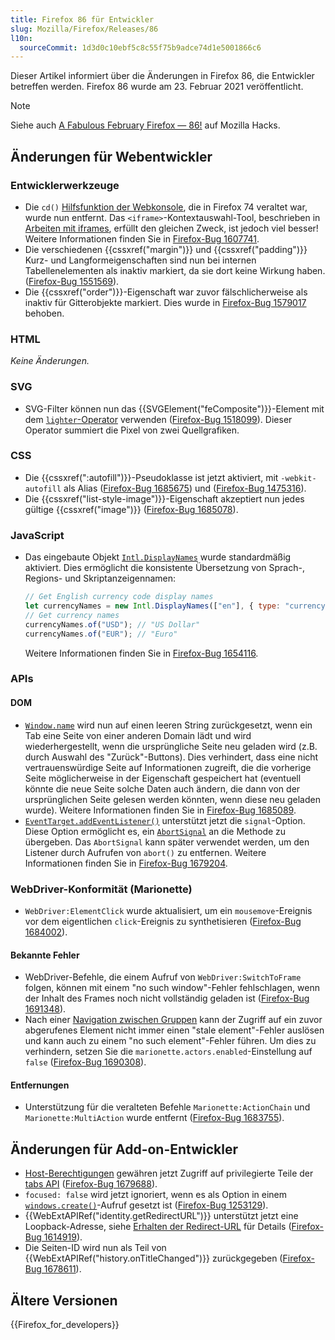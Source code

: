 ```yaml
---
title: Firefox 86 für Entwickler
slug: Mozilla/Firefox/Releases/86
l10n:
  sourceCommit: 1d3d0c10ebf5c8c55f75b9adce74d1e5001866c6
---
```


Dieser Artikel informiert über die Änderungen in Firefox 86, die Entwickler betreffen werden. Firefox 86 wurde am 23. Februar 2021 veröffentlicht.

> [!NOTE]
> Siehe auch [A Fabulous February Firefox — 86!](https://hacks.mozilla.org/2021/02/a-fabulous-february-firefox-86/) auf Mozilla Hacks.

## Änderungen für Webentwickler

### Entwicklerwerkzeuge

- Die `cd()` [Hilfsfunktion der Webkonsole](https://firefox-source-docs.mozilla.org/devtools-user/web_console/helpers/index.html), die in Firefox 74 veraltet war, wurde nun entfernt. Das `<iframe>`-Kontextauswahl-Tool, beschrieben in [Arbeiten mit iframes](https://firefox-source-docs.mozilla.org/devtools-user/working_with_iframes/index.html), erfüllt den gleichen Zweck, ist jedoch viel besser! Weitere Informationen finden Sie in [Firefox-Bug 1607741](https://bugzil.la/1607741).
- Die verschiedenen {{cssxref("margin")}} und {{cssxref("padding")}} Kurz- und Langformeigenschaften sind nun bei internen Tabellenelementen als inaktiv markiert, da sie dort keine Wirkung haben. ([Firefox-Bug 1551569](https://bugzil.la/1551569)).
- Die {{cssxref("order")}}-Eigenschaft war zuvor fälschlicherweise als inaktiv für Gitterobjekte markiert. Dies wurde in [Firefox-Bug 1579017](https://bugzil.la/1579017) behoben.

### HTML

_Keine Änderungen._

### SVG

- SVG-Filter können nun das {{SVGElement("feComposite")}}-Element mit dem [`lighter`-Operator](/de/docs/Web/SVG/Reference/Attribute/operator#fecomposite) verwenden ([Firefox-Bug 1518099](https://bugzil.la/1518099)). Dieser Operator summiert die Pixel von zwei Quellgrafiken.

### CSS

- Die {{cssxref(":autofill")}}-Pseudoklasse ist jetzt aktiviert, mit `-webkit-autofill` als Alias ([Firefox-Bug 1685675](https://bugzil.la/1685675)) und ([Firefox-Bug 1475316](https://bugzil.la/1475316)).
- Die {{cssxref("list-style-image")}}-Eigenschaft akzeptiert nun jedes gültige {{cssxref("image")}} ([Firefox-Bug 1685078](https://bugzil.la/1685078)).

### JavaScript

- Das eingebaute Objekt [`Intl.DisplayNames`](/de/docs/Web/JavaScript/Reference/Global_Objects/Intl/DisplayNames) wurde standardmäßig aktiviert. Dies ermöglicht die konsistente Übersetzung von Sprach-, Regions- und Skriptanzeigennamen:

  ```js
  // Get English currency code display names
  let currencyNames = new Intl.DisplayNames(["en"], { type: "currency" });
  // Get currency names
  currencyNames.of("USD"); // "US Dollar"
  currencyNames.of("EUR"); // "Euro"
  ```

  Weitere Informationen finden Sie in [Firefox-Bug 1654116](https://bugzil.la/1654116).

### APIs

#### DOM

- [`Window.name`](/de/docs/Web/API/Window/name) wird nun auf einen leeren String zurückgesetzt, wenn ein Tab eine Seite von einer anderen Domain lädt und wird wiederhergestellt, wenn die ursprüngliche Seite neu geladen wird (z.B. durch Auswahl des "Zurück"-Buttons). Dies verhindert, dass eine nicht vertrauenswürdige Seite auf Informationen zugreift, die die vorherige Seite möglicherweise in der Eigenschaft gespeichert hat (eventuell könnte die neue Seite solche Daten auch ändern, die dann von der ursprünglichen Seite gelesen werden könnten, wenn diese neu geladen wurde). Weitere Informationen finden Sie in [Firefox-Bug 1685089](https://bugzil.la/1685089).
- [`EventTarget.addEventListener()`](/de/docs/Web/API/EventTarget/addEventListener) unterstützt jetzt die `signal`-Option. Diese Option ermöglicht es, ein [`AbortSignal`](/de/docs/Web/API/AbortSignal) an die Methode zu übergeben. Das `AbortSignal` kann später verwendet werden, um den Listener durch Aufrufen von `abort()` zu entfernen. Weitere Informationen finden Sie in [Firefox-Bug 1679204](https://bugzil.la/1679204).

### WebDriver-Konformität (Marionette)

- `WebDriver:ElementClick` wurde aktualisiert, um ein `mousemove`-Ereignis vor dem eigentlichen `click`-Ereignis zu synthetisieren ([Firefox-Bug 1684002](https://bugzil.la/1684002)).

#### Bekannte Fehler

- WebDriver-Befehle, die einem Aufruf von `WebDriver:SwitchToFrame` folgen, können mit einem "no such window"-Fehler fehlschlagen, wenn der Inhalt des Frames noch nicht vollständig geladen ist ([Firefox-Bug 1691348](https://bugzil.la/1691348)).
- Nach einer [Navigation zwischen Gruppen](https://firefox-source-docs.mozilla.org/dom/navigation/nav_replace.html#cross-group-navigations) kann der Zugriff auf ein zuvor abgerufenes Element nicht immer einen "stale element"-Fehler auslösen und kann auch zu einem "no such element"-Fehler führen. Um dies zu verhindern, setzen Sie die `marionette.actors.enabled`-Einstellung auf `false` ([Firefox-Bug 1690308](https://bugzil.la/1690308)).

#### Entfernungen

- Unterstützung für die veralteten Befehle `Marionette:ActionChain` und `Marionette:MultiAction` wurde entfernt ([Firefox-Bug 1683755](https://bugzil.la/1683755)).

## Änderungen für Add-on-Entwickler

- [Host-Berechtigungen](/de/docs/Mozilla/Add-ons/WebExtensions/manifest.json/permissions#host_permissions) gewähren jetzt Zugriff auf privilegierte Teile der [tabs API](/de/docs/Mozilla/Add-ons/WebExtensions/API/tabs) ([Firefox-Bug 1679688](https://bugzil.la/1679688)).
- `focused: false` wird jetzt ignoriert, wenn es als Option in einem [`windows.create()`](/de/docs/Mozilla/Add-ons/WebExtensions/API/windows/create)-Aufruf gesetzt ist ([Firefox-Bug 1253129](https://bugzil.la/1253129)).
- {{WebExtAPIRef("identity.getRedirectURL")}} unterstützt jetzt eine Loopback-Adresse, siehe [Erhalten der Redirect-URL](/de/docs/Mozilla/Add-ons/WebExtensions/API/identity#getting_the_redirect_url) für Details ([Firefox-Bug 1614919](https://bugzil.la/1614919)).
- Die Seiten-ID wird nun als Teil von {{WebExtAPIRef("history.onTitleChanged")}} zurückgegeben ([Firefox-Bug 1678611](https://bugzil.la/1678611)).

## Ältere Versionen

{{Firefox_for_developers}}
